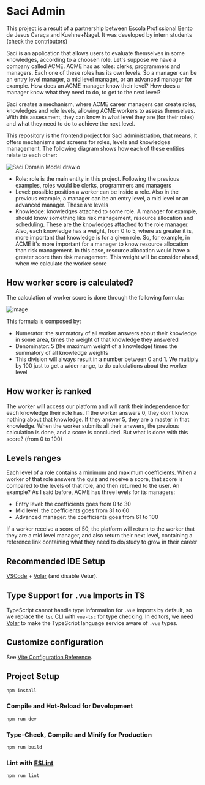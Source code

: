 # Saci Admin

This project is a result of a partnership between Escola Profissional Bento de Jesus Caraça and Kuehne+Nagel. It was developed by intern students (check the contributors)

Saci is an application that allows users to evaluate themselves in some knowledges, according to a choosen role. Let's suppose we have a company called ACME. ACME has as roles: clerks, programmers and managers. Each one of these roles has its own levels. So a manager can be an entry level manager, a mid level manager, or an advanced manager for example. How does an ACME manager know their level? How does a manager know what they need to do, to get to the next level?

Saci creates a mechanism, where ACME career managers can create roles, knowledges and role levels, allowing ACME workers to assess themselves. With this assessment, they can know in what level they are (for their roles) and what they need to do to achieve the next level.

This repository is the frontend project for Saci administration, that means, it offers mechanisms and screens for roles, levels and knowledges management. The following diagram shows how each of these entities relate to each other:

![Saci Domain Model drawio](https://github.com/Saci-Career/saci-admin/assets/16262664/9ce1b130-bd3f-4ef0-9d88-1209e39a3fc1)

- Role: role is the main entity in this project. Following the previous examples, roles would be clerks, programmers and managers
- Level: possible position a worker can be inside a role. Also in the previous example, a manager can be an entry level, a mid level or an advanced manager. These are levels
- Knowledge: knowledges attached to some role. A manager for example, should know something like risk management, resource allocation and scheduling. These are the knowledges attached to the role manager. Also, each knowledge has a weight, from 0 to 5, where as greater it is, more important that knowledge is for a given role. So, for example, in ACME it's more important for a manager to know resource allocation than risk management. In this case, resource allocation would have a greater score than risk management. This weight will be consider ahead, when we calculate the worker score

## How worker score is calculated?

The calculation of worker score is done through the following formula:

![image](https://github.com/Saci-Career/saci-admin/assets/16262664/114e67c8-45d6-46be-93f8-e150cd1e8df2)

This formula is composed by:
- Numerator: the summatory of all worker answers about their knowledge in some area, times the weight of that knowledge they answered
- Denominator: 5 (the maximum weight of a knowledge) times the summatory of all knowledge weights
- This division will always result in a number between 0 and 1. We multiply by 100 just to get a wider range, to do calculations about the worker level

## How worker is ranked

The worker will access our platform and will rank their independence for each knowledge their role has. If the worker answers 0, they don't know nothing about that knowledge. If they answer 5, they are a master in that knowledge. When the worker submits all their answers, the previous calculation is done, and a score is concluded. But what is done with this score? (from 0 to 100)

## Levels ranges

Each level of a role contains a minimum and maximum coefficients. When a worker of that role answers the quiz and receive a score, that score is compared to the levels of that role, and then returned to the user. An example? As I said before, ACME has three levels for its managers:

- Entry level: the coefficients goes from 0 to 30
- Mid level: the coefficients goes from 31 to 60
- Advanced manager: the coefficients goes from 61 to 100

If a worker receive a score of 50, the platform will return to the worker that they are a mid level manager, and also return their next level, containing a reference link containing what they need to do/study to grow in their career

## Recommended IDE Setup

[VSCode](https://code.visualstudio.com/) + [Volar](https://marketplace.visualstudio.com/items?itemName=Vue.volar) (and disable Vetur).

## Type Support for `.vue` Imports in TS

TypeScript cannot handle type information for `.vue` imports by default, so we replace the `tsc` CLI with `vue-tsc` for type checking. In editors, we need [Volar](https://marketplace.visualstudio.com/items?itemName=Vue.volar) to make the TypeScript language service aware of `.vue` types.

## Customize configuration

See [Vite Configuration Reference](https://vitejs.dev/config/).

## Project Setup

```sh
npm install
```

### Compile and Hot-Reload for Development

```sh
npm run dev
```

### Type-Check, Compile and Minify for Production

```sh
npm run build
```

### Lint with [ESLint](https://eslint.org/)

```sh
npm run lint
```
